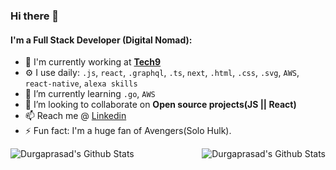 ### Hi there 👋

#### I'm a Full Stack Developer (Digital Nomad):

- 🏢 I'm currently working at [**Tech9**](https://tech9.com/)
- ⚙️ I use daily: `.js`, `react`, `.graphql`, `.ts`, `next`, `.html`, `.css`, `.svg`, `AWS`, `react-native`, `alexa skills`
- 🌱 I’m currently learning `.go`, `AWS`
- 👯 I’m looking to collaborate on **Open source projects(JS || React)**
- 📫 Reach me @ [Linkedin](https://www.linkedin.com/in/Durgaprasad-Budhwani/)
- ⚡ Fun fact: I'm a huge fan of Avengers(Solo Hulk). 

<a href="https://github.com/Durgaprasad-Budhwani"><img align="left" alt="Durgaprasad's Github Stats" src="https://github-readme-stats.vercel.app/api/top-langs/?username=Durgaprasad-Budhwani&layout=compact&count_private=true&theme=radical" /></a>

<a href="https://github.com/Durgaprasad-Budhwani"><img align="right" alt="Durgaprasad's Github Stats" src="https://github-readme-stats.vercel.app/api?username=Durgaprasad-Budhwani&show_icons=true&hide_border=true&count_private=true&include_all_commits=true&theme=radical" /></a>
